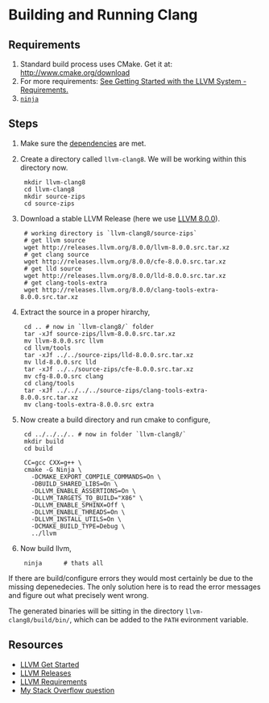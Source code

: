 Building and Running Clang
================================

Requirements <a name="requirements"></a>
----------------------
1. Standard build process uses CMake. Get it at: <http://www.cmake.org/download>
2. For more requirements: [See Getting Started with the LLVM System - Requirements.][3]
3. [`ninja`](https://ninja-build.org/)


Steps
--------------

1. Make sure the [dependencies](#requirements) are met.
2. Create a directory called `llvm-clang8`. We will be working within this directory now.

        mkdir llvm-clang8
        cd llvm-clang8
        mkdir source-zips
        cd source-zips

2. Download a stable LLVM Release (here we use [LLVM 8.0.0][5]).

        # working directory is `llvm-clang8/source-zips`
        # get llvm source
        wget http://releases.llvm.org/8.0.0/llvm-8.0.0.src.tar.xz
        # get clang source
        wget http://releases.llvm.org/8.0.0/cfe-8.0.0.src.tar.xz
        # get lld source
        wget http://releases.llvm.org/8.0.0/lld-8.0.0.src.tar.xz
        # get clang-tools-extra
        wget http://releases.llvm.org/8.0.0/clang-tools-extra-8.0.0.src.tar.xz

3. Extract the source in a proper hirarchy,

        cd .. # now in `llvm-clang8/` folder
        tar -xJf source-zips/llvm-8.0.0.src.tar.xz
        mv llvm-8.0.0.src llvm
        cd llvm/tools
        tar -xJf ../../source-zips/lld-8.0.0.src.tar.xz
        mv lld-8.0.0.src lld
        tar -xJf ../../source-zips/cfe-8.0.0.src.tar.xz
        mv cfg-8.0.0.src clang
        cd clang/tools
        tar -xJf ../../../../source-zips/clang-tools-extra-8.0.0.src.tar.xz
        mv clang-tools-extra-8.0.0.src extra

4. Now create a build directory and run cmake to configure,

        cd ../../../.. # now in folder `llvm-clang8/`
        mkdir build
        cd build

        CC=gcc CXX=g++ \
        cmake -G Ninja \
          -DCMAKE_EXPORT_COMPILE_COMMANDS=On \
          -DBUILD_SHARED_LIBS=On \
          -DLLVM_ENABLE_ASSERTIONS=On \
          -DLLVM_TARGETS_TO_BUILD="X86" \
          -DLLVM_ENABLE_SPHINX=Off \
          -DLLVM_ENABLE_THREADS=On \
          -DLLVM_INSTALL_UTILS=On \
          -DCMAKE_BUILD_TYPE=Debug \
          ../llvm

5. Now build llvm,

        ninja      # thats all

If there are build/configure errors they would most certainly be due to the missing depenedecies. The only solution here is to read the error messages and figure out what precisely went wrong.

The generated binaries will be sitting in the directory `llvm-clang8/build/bin/`, which can be added to the `PATH` evironment variable.




Resources
-------------
* [LLVM Get Started][1]
* [LLVM Releases][2]
* [LLVM Requirements][3]
* [My Stack Overflow question][4]

[1]: https://clang.llvm.org/get_started.html "Building and Running Clang"
[2]: http://releases.llvm.org/ "Download llvm/clang sources"
[3]: https://llvm.org/docs/GettingStarted.html#requirements
[4]: https://stackoverflow.com/questions/47696773/llvm-6-trunk-build-on-ubuntu-16-04-not-building-lld/47729443
[5]: http://releases.llvm.org/download.html#8.0.0


